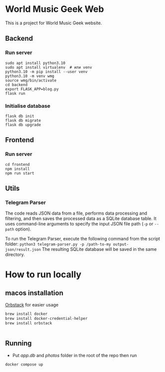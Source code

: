 # World Music Geek Web

This is a project for World Music Geek website.

## Backend

### Run server

```commandline
sudo apt install python3.10 
sudo apt install virtualenv  # или venv
python3.10 -m pip install --user venv 
python3.10 -m venv wmg 
source wmg/bin/activate 
cd backend 
export FLASK_APP=blog.py 
flask run
```

### Initialise database

```commandline
flask db init
flask db migrate
flask db upgrade
```

## Frontend

### Run server

```commandline
cd frontend
npm install
npm run start
```
## Utils

### Telegram Parser

The code reads JSON data from a file, performs data processing 
and filtering, and then saves the processed data as a SQLite 
database table. It uses command-line arguments to specify 
the input JSON file path (`-p` or `--path` option).

To run the Telegram Parser, execute the following command from
the script folder: `python3 telegram-parser.py -p /path-to-my output-json/result.json`
The resulting SQLite database will be saved in the same directory.

# How to run locally

## macos installation

[Orbstack](https://docs.orbstack.dev/) for easier usage

```sh
brew install docker
brew install docker-credential-helper
brew install orbstack
	
```

## Running

- Put *app.db* and *photos* folder in the root of the repo
  then run

```sh
docker compose up
```